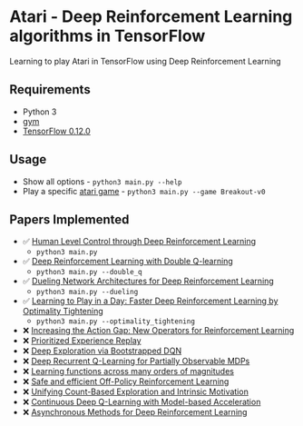 # Atari - Deep Reinforcement Learning algorithms in TensorFlow

Learning to play Atari in TensorFlow using Deep Reinforcement Learning

## Requirements

- Python 3
- [gym](https://gym.openai.com)
- [TensorFlow 0.12.0](https://www.tensorflow.org)

## Usage

- Show all options - `python3 main.py --help`
- Play a specific [atari game](https://gym.openai.com/envs#atari) - `python3 main.py --game Breakout-v0`

## Papers Implemented

- :white_check_mark: [Human Level Control through Deep Reinforcement Learning](http://www.nature.com/nature/journal/v518/n7540/pdf/nature14236.pdf)
    - `python3 main.py`
- :white_check_mark: [Deep Reinforcement Learning with Double Q-learning](https://arxiv.org/pdf/1509.06461.pdf)
    - `python3 main.py --double_q`
- :white_check_mark: [Dueling Network Architectures for Deep Reinforcement Learning](https://arxiv.org/pdf/1511.06581.pdf)
    - `python3 main.py --dueling`
- :white_check_mark: [Learning to Play in a Day: Faster Deep Reinforcement Learning by Optimality Tightening](https://arxiv.org/pdf/1611.01606.pdf)
    - `python3 main.py --optimality_tightening`
- :x: [Increasing the Action Gap: New Operators for Reinforcement Learning](https://arxiv.org/pdf/1512.04860.pdf)
- :x: [Prioritized Experience Replay](https://arxiv.org/pdf/1511.05952.pdf)
- :x: [Deep Exploration via Bootstrapped DQN](https://arxiv.org/pdf/1602.04621.pdf)
- :x: [Deep Recurrent Q-Learning for Partially Observable MDPs](https://arxiv.org/pdf/1507.06527.pdf)
- :x: [Learning functions across many orders of magnitudes](https://arxiv.org/pdf/1602.07714.pdf)
- :x: [Safe and efficient Off-Policy Reinforcement Learning](https://arxiv.org/pdf/1606.02647.pdf)
- :x: [Unifying Count-Based Exploration and Intrinsic Motivation](https://arxiv.org/pdf/1606.01868.pdf)
- :x: [Continuous Deep Q-Learning with Model-based Acceleration](https://arxiv.org/pdf/1603.00748.pdf)
- :x: [Asynchronous Methods for Deep Reinforcement Learning](https://arxiv.org/pdf/1602.01783.pdf)
